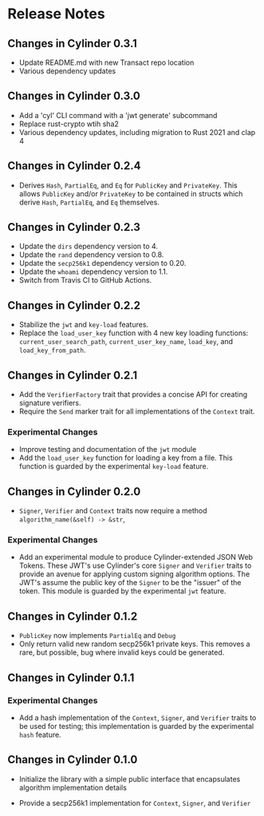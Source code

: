 # Release Notes

## Changes in Cylinder 0.3.1

* Update README.md with new Transact repo location
* Various dependency updates

## Changes in Cylinder 0.3.0

* Add a 'cyl' CLI command with a 'jwt generate' subcommand
* Replace rust-crypto wtih sha2
* Various dependency updates, including migration to Rust 2021 and clap 4

## Changes in Cylinder 0.2.4

* Derives `Hash`, `PartialEq`, and `Eq` for `PublicKey` and `PrivateKey`. This
  allows `PublicKey` and/or `PrivateKey` to be contained in structs which derive
  `Hash`, `PartialEq`, and `Eq` themselves.

## Changes in Cylinder 0.2.3

* Update the `dirs` dependency version to 4.
* Update the `rand` dependency version to 0.8.
* Update the `secp256k1` dependency version to 0.20.
* Update the `whoami` dependency version to 1.1.
* Switch from Travis CI to GitHub Actions.

## Changes in Cylinder 0.2.2

* Stabilize the `jwt` and `key-load` features.
* Replace the `load_user_key` function with 4 new key loading functions:
  `current_user_search_path`, `current_user_key_name`, `load_key`, and
  `load_key_from_path`.

## Changes in Cylinder 0.2.1

* Add the `VerifierFactory` trait that provides a concise API for creating
  signature verifiers.
* Require the `Send` marker trait for all implementations of the `Context` trait.

### Experimental Changes

* Improve testing and documentation of the `jwt` module
* Add the `load_user_key` function for loading a key from a file. This function
  is guarded by the experimental `key-load` feature.

## Changes in Cylinder 0.2.0

* `Signer`, `Verifier` and `Context` traits now require a method
  `algorithm_name(&self) -> &str`,

### Experimental Changes

* Add an experimental module to produce Cylinder-extended JSON Web Tokens.
  These JWT's use Cylinder's core `Signer` and `Verifier` traits to provide an
  avenue for applying custom signing algorithm options. The JWT's assume the
  public key of the `Signer` to be the "issuer" of the token.  This module is
  guarded by the experimental `jwt` feature.

## Changes in Cylinder 0.1.2

* `PublicKey` now implements `PartialEq` and `Debug`
* Only return valid new random secp256k1 private keys.  This removes a rare, but
  possible, bug where invalid keys could be generated.

## Changes in Cylinder 0.1.1

### Experimental Changes

* Add a hash implementation of the `Context`, `Signer`, and `Verifier` traits to
  be used for testing; this implementation is guarded by the experimental `hash`
  feature.

## Changes in Cylinder 0.1.0

* Initialize the library with a simple public interface that encapsulates
  algorithm implementation details

* Provide a secp256k1 implementation for `Context`, `Signer`, and `Verifier`
